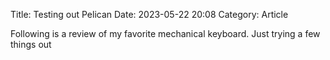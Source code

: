Title: Testing out Pelican
Date: 2023-05-22 20:08
Category: Article

Following is a review of my favorite mechanical keyboard.
Just trying a few things out
